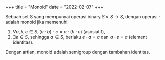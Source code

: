 +++
title     = "Monoid"
date      = "2022-02-07"
+++

Sebuah set S yang mempunyai operasi binary $S \times S \to S$, dengan operasi $\cdot$ adalah monoid jika memenuhi:

1. $\forall a, b, c \in S, (a \cdot b) \cdot c = a \cdot (b \cdot c)$ (asosiatif),
2. $\exists e \in S$, sehingga $a \in S$, berlaku $e \cdot a = a$ dan $a \cdot e = a$ (element identitas).

Dengan artian, monoid adalah semigroup dengan tambahan identitas.
